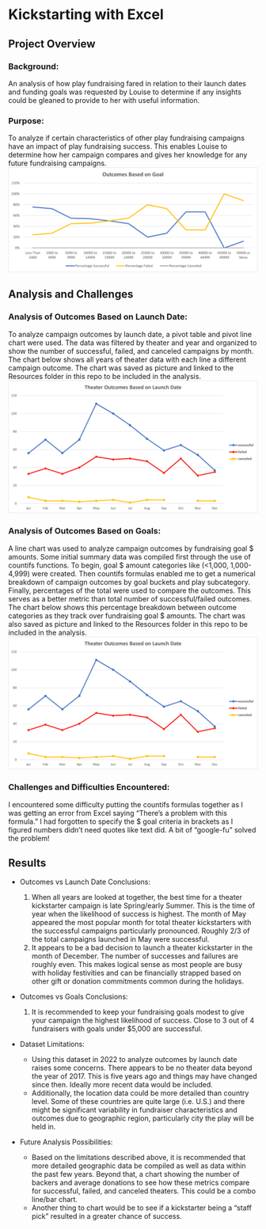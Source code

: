 # Kickstarting with Excel

## Project Overview

### Background:
An analysis of how play fundraising fared in relation to their launch dates and funding goals was requested by Louise to determine if any insights could be gleaned to provide to her with useful information.

### Purpose:
To analyze if certain characteristics of other play fundraising campaigns have an impact of play fundraising success. This enables Louise to determine how her campaign compares and gives her knowledge for any future fundraising campaigns.
![Outcomes_vs_Goals](https://github.com/bfox87/kickstarter-analysis/blob/main/Resources/Outcomes_vs_Goals.png)
## Analysis and Challenges

### Analysis of Outcomes Based on Launch Date:
To analyze campaign outcomes by launch date, a pivot table and pivot line chart were used. The data was filtered by theater and year and organized to show the number of successful, failed, and canceled campaigns by month. The chart below shows all years of theater data with each line a different campaign outcome. The chart was saved as picture and linked to the Resources folder in this repo to be included in the analysis.
![Theater_Outcomes_vs_Launch](https://github.com/bfox87/kickstarter-analysis/blob/main/Resources/Theater_Outcomes_vs_Launch.png)

### Analysis of Outcomes Based on Goals:
A line chart was used to analyze campaign outcomes by fundraising goal $ amounts. Some initial summary data was compiled first through the use of countifs functions. To begin, goal $ amount categories like (<1,000, 1,000-4,999) were created. Then countifs formulas enabled me to get a numerical breakdown of campaign outcomes by goal buckets and play subcategory. Finally, percentages of the total were used to compare the outcomes. This serves as a better metric than total number of successful/failed outcomes. The chart below shows this percentage breakdown between outcome categories as they track over fundraising goal $ amounts. The chart was also saved as picture and linked to the Resources folder in this repo to be included in the analysis.
![Theater_Outcomes_vs_Launch](https://github.com/bfox87/kickstarter-analysis/blob/main/Resources/Theater_Outcomes_vs_Launch.png)

### Challenges and Difficulties Encountered:
I encountered some difficulty putting the countifs formulas together as I was getting an error from Excel saying “There’s a problem with this formula.” I had forgotten to specify the $ goal criteria in brackets as I figured numbers didn’t need quotes like text did. A bit of “google-fu” solved the problem!

## Results
- Outcomes vs Launch Date Conclusions:
    1. When all years are looked at together, the best time for a theater kickstarter campaign is late Spring/early Summer. This is the time of year when the likelihood of success is highest. The month of May appeared the most popular month for total theater kickstarters with the successful campaigns particularly pronounced. Roughly 2/3 of the total campaigns launched in May were successful.
    2. It appears to be a bad decision to launch a theater kickstarter in the month of December. The number of successes and failures are roughly even. This makes logical sense as most people are busy with holiday festivities and can be financially strapped based on other gift or donation commitments common during the holidays.

- Outcomes vs Goals Conclusions:
    1. It is recommended to keep your fundraising goals modest to give your campaign the highest likelihood of success. Close to 3 out of 4 fundraisers with goals under $5,000 are successful.

- Dataset Limitations:
    - Using this dataset in 2022 to analyze outcomes by launch date raises some concerns. There appears to be no theater data beyond the year of 2017. This is five years ago and things may have changed since then. Ideally more recent data would be included.
    - Additionally, the location data could be more detailed than country level. Some of these countries are quite large (i.e. U.S.) and there might be significant variability in fundraiser characteristics and outcomes due to geographic region, particularly city the play will be held in.

- Future Analysis Possibilities:
    - Based on the limitations described above, it is recommended that more detailed geographic data be compiled as well as data within the past few years. Beyond that, a chart showing the number of backers and average donations to see how these metrics compare for successful, failed, and canceled theaters. This could be a combo line/bar chart.
    - Another thing to chart would be to see if a kickstarter being a “staff pick” resulted in a greater chance of success.
